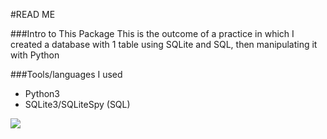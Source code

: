 #READ ME

###Intro to This Package
This is the outcome of a practice in which I created a database with 1 table using SQLite and SQL, then manipulating it with Python

###Tools/languages I used
  * Python3
  * SQLite3/SQLiteSpy (SQL)

![](table.png)
